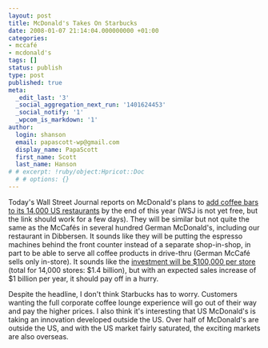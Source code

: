 ```yaml
---
layout: post
title: McDonald's Takes On Starbucks
date: 2008-01-07 21:14:04.000000000 +01:00
categories:
- mccafé
- mcdonald's
tags: []
status: publish
type: post
published: true
meta:
  _edit_last: '3'
  _social_aggregation_next_run: '1401624453'
  _social_notify: '1'
  _wpcom_is_markdown: '1'
author:
  login: shanson
  email: papascott-wp@gmail.com
  display_name: PapaScott
  first_name: Scott
  last_name: Hanson
# # excerpt: !ruby/object:Hpricot::Doc
  # # options: {}
---
```

<p>Today's Wall Street Journal reports on McDonald's plans to <a href="http://online.wsj.com/article/SB119967000012871311.html?mod=yahoo_hs&amp;ru=yahoo">add coffee bars to its 14,000 US restaurants</a> by the end of this year (WSJ is not yet free, but the link should work for a few days). They will be similar but not quite the same as the McCafés in several hundred German McDonald's, including our restaurant in Dibbersen. It sounds like they will be putting the espresso machines behind the front counter instead of a separate shop-in-shop, in part to be able to serve all coffee products in drive-thru (German McCafé sells only in-store). It sounds like the <a href="http://www.beverageworld.com/content/view/34073/">investment will be $100,000 per store</a> (total for 14,000 stores: $1.4 billion), but with an expected sales increase of $1 billion per year, it should pay off in a hurry.</p>
<p>Despite the headline, I don't think Starbucks has to worry. Customers wanting the full corporate coffee lounge experience will go out of their way and pay the higher prices. I also think it's interesting that US McDonald's is taking an innovation developed outside the US. Over half of McDonald's are outside the US, and with the US market fairly saturated, the exciting markets are also overseas.</p>
